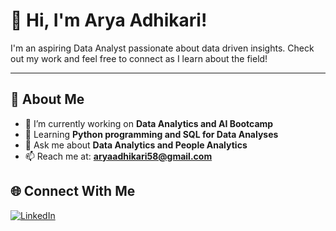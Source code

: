 # 👋 Hi, I'm Arya Adhikari!
 
I'm an aspiring Data Analyst passionate about data driven insights. Check out my work and feel free to connect as I learn about the field!
 
---
 
## 🌟 About Me
- 🔭 I’m currently working on **Data Analytics and AI Bootcamp**
- 🌱 Learning **Python programming and SQL for Data Analyses**
- 💬 Ask me about **Data Analytics and People Analytics**
- 📫 Reach me at: **aryaadhikari58@gmail.com**

 
## 🌐 Connect With Me
[![LinkedIn](https://img.shields.io/badge/LinkedIn-Arya_Adhikari-blue?logo=linkedin)](https://linkedin.com//in/arya-adhikari-101483342/)

